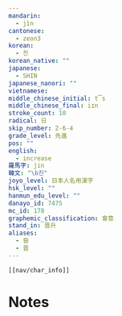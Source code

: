 ```yaml
---
mandarin:
  - jìn
cantonese:
  - zeon3
korean:
  - 진
korean_native: ""
japanese:
  - SHIN
japanese_nanori: ""
vietnamese:
middle_chinese_initial: t͡s
middle_chinese_final: iɪn
stroke_count: 10
radical: 日
skip_number: 2-6-4
grade_level: 先進
pos: ""
english:
  - increase
羅馬字: jin
韓文: "\b진"
joyo_level: 日本人名用漢字
hsk_level: ""
hanmun_edu_level: ""
danayo_id: 7475
mc_id: 178
graphemic_classification: 會意
stand_in: 晋升
aliases:
  - 晉
  - 晋
---
```

```meta-bind-embed
[[nav/char_info]]
```

# Notes
